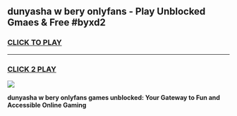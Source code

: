 
## dunyasha w bery onlyfans - Play Unblocked Gmaes & Free #byxd2
<h3>
<a href="https://premium.freeplayer.one?title=dunyasha_w_bery_onlyfans&ref=03M">CLICK TO PLAY</a></h3>
<hr>

<h3>
<a href="https://premium.freeplayer.one?title=dunyasha_w_bery_onlyfans&ref=03M">CLICK 2 PLAY</a>
  
</h3>

<a href="https://premium.freeplayer.one?title=dunyasha_w_bery_onlyfans&ref=03M"><img src="https://clearcache.store/games.png"></a>


**dunyasha w bery onlyfans games unblocked: Your Gateway to Fun and Accessible Online Gaming**
